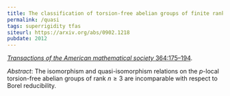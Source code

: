 ```yaml
---
title: The classification of torsion-free abelian groups of finite rank up to isomorphism and up to quasi-isomorphism
permalink: /quasi
tags: superrigidity tfas
siteurl: https://arxiv.org/abs/0902.1218
pubdate: 2012
---
```


[*Transactions of the American mathematical society* 364:175–194](https://dx.doi.org/10.1090/S0002-9947-2011-05349-3).<!--more-->

*Abstract*: The isomorphism and quasi-isomorphism relations on the $p$-local torsion-free abelian groups of rank $n\geq3$ are incomparable with respect to Borel reducibility.
